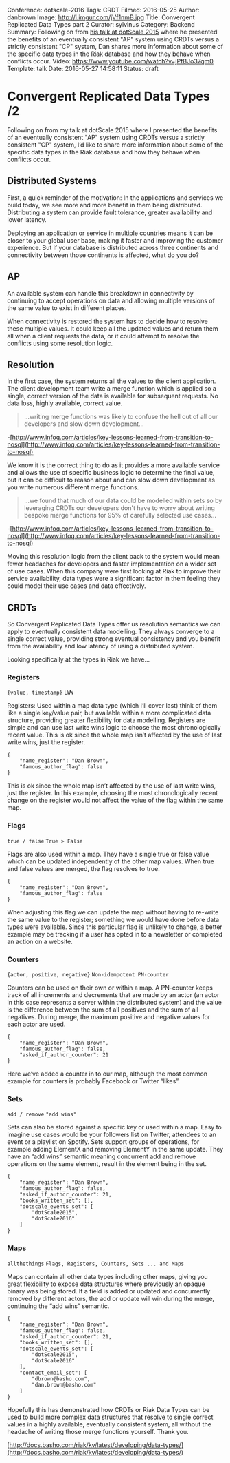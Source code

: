 Conference: dotscale-2016
Tags: CRDT
Filmed: 2016-05-25
Author: danbrown
Image: http://i.imgur.com/jVf1nmB.jpg
Title: Convergent Replicated Data Types part 2
Curator: sylvinus
Category: Backend
Summary: Following on from [his talk at dotScale 2015](http://thedotpost.com/2015/06/dan-brown-convergent-replicated-data-types) where he presented the benefits of an eventually consistent "AP" system using CRDTs versus a strictly consistent "CP" system, Dan shares more information about some of the specific data types in the Riak database and how they behave when conflicts occur.
Video: https://www.youtube.com/watch?v=jPfBJo37qm0
Template: talk
Date: 2016-05-27 14:58:11
Status: draft



# Convergent Replicated Data Types /2

Following on from my talk at dotScale 2015 where I presented the benefits of an eventually consistent "AP" system using CRDTs versus a strictly consistent "CP" system, I’d like to share more information about some of the specific data types in the Riak database and how they behave when conflicts occur.
 
## Distributed Systems

First, a quick reminder of the motivation: In the applications and services we build today, we see more and more benefit in them being distributed. Distributing a system can provide fault tolerance, greater availability and lower latency.

Deploying an application or service in multiple countries means it can be closer to your global user base, making it faster and improving the customer experience. But if your database is distributed across three continents and connectivity between those continents is affected, what do you do?

## AP

An available system can handle this breakdown in connectivity by continuing to accept operations on data and allowing multiple versions of the same value to exist in different places.
 
When connectivity is restored the system has to decide how to resolve these multiple values. It could keep all the updated values and return them all when a client requests the data, or it could attempt to resolve the conflicts using some resolution logic.

## Resolution

In the first case, the system returns all the values to the client application. The client development team write a merge function which is applied so a single, correct version of the data is available for subsequent requests. No data loss, highly available, correct value.

> ...writing merge functions was likely to confuse the hell out of all our developers and slow down development...

-[http://www.infoq.com/articles/key-lessons-learned-from-transition-to-nosql](http://www.infoq.com/articles/key-lessons-learned-from-transition-to-nosql)

We know it is the correct thing to do as it provides a more available service and allows the use of specific business logic to determine the final value, but it can be difficult to reason about and can slow down development as you write numerous different merge functions.
 
> ...we found that much of our data could be modelled within sets so by leveraging CRDTs our developers don't have to worry about writing bespoke merge functions for 95% of carefully selected use cases...

-[http://www.infoq.com/articles/key-lessons-learned-from-transition-to-nosql](http://www.infoq.com/articles/key-lessons-learned-from-transition-to-nosql)

Moving this resolution logic from the client back to the system would mean fewer headaches for developers and faster implementation on a wider set of use cases. When this company were first looking at Riak to improve their service availability, data types were a significant factor in them feeling they could model their use cases and data effectively.
 
## CRDTs

So Convergent Replicated Data Types offer us resolution semantics we can apply to eventually consistent data modelling. They always converge to a single correct value, providing strong eventual consistency and you benefit from the availability and low latency of using a distributed system.

Looking specifically at the types in Riak we have…
 
### Registers
`{value, timestamp}`
`LWW`

Registers: Used within a map data type (which I’ll cover last) think of them like a single key/value pair, but available within a more complicated data structure, providing greater flexibility for data modelling. Registers are simple and can use last write wins logic to choose the most chronologically recent value. This is ok since the whole map isn’t affected by the use of last write wins, just the register.

```
{
	"name_register": "Dan Brown",
	"famous_author_flag": false
}
```

This is ok since the whole map isn’t affected by the use of last write wins, just the register. In this example, choosing the most chronologically recent change on the register would not affect the value of the flag within the same map.
 
### Flags
`true / false`
`True > False`

Flags are also used within a map. They have a single true or false value which can be updated independently of the other map values. When true and false values are merged, the flag resolves to true.

```
{
	"name_register": "Dan Brown",
	"famous_author_flag": false
}
```

When adjusting this flag we can update the map without having to re-write the same value to the register; something we would have done before data types were available. Since this particular flag is unlikely to change, a better example may be tracking if a user has opted in to a newsletter or completed an action on a website.
 
### Counters
`{actor, positive, negative}`
`Non-idempotent PN-counter`

Counters can be used on their own or within a map. A PN-counter keeps track of all increments and decrements that are made by an actor (an actor in this case represents a server within the distributed system) and the value is the difference between the sum of all positives and the sum of all negatives. During merge, the maximum positive and negative values for each actor are used.
 
```
{
	"name_register": "Dan Brown",
	"famous_author_flag": false,
	"asked_if_author_counter": 21
}
```

Here we’ve added a counter in to our map, although the most common example for counters is probably Facebook or Twitter “likes”.
 
###  Sets
`add / remove`
`"add wins"`

Sets can also be stored against a specific key or used within a map. Easy to imagine use cases would be your followers list on Twitter, attendees to an event or a playlist on Spotify. Sets support groups of operations, for example adding ElementX and removing ElementY in the same update. They have an “add wins” semantic meaning concurrent add and remove operations on the same element, result in the element being in the set.
 
```
{
	"name_register": "Dan Brown",
	"famous_author_flag": false,
	"asked_if_author_counter": 21,
	"books_written_set": [],
	"dotscale_events_set": [
		"dotScale2015",
		"dotScale2016"
	]
}
```
 
### Maps
`allthethings`
`Flags, Registers, Counters, Sets ... and Maps`

Maps can contain all other data types including other maps, giving you great flexibility to expose data structures where previously an opaque binary was being stored. If a field is added or updated and concurrently removed by different actors, the add or update will win during the merge, continuing the “add wins” semantic.
 
```
{
	"name_register": "Dan Brown",
	"famous_author_flag": false,
	"asked_if_author_counter": 21,
	"books_written_set": [],
	"dotscale_events_set": [
		"dotScale2015",
		"dotScale2016"
	],
	"contact_email_set": [
		"dbrown@basho.com",
		"dan.brown@basho.com"
	]
}
```

Hopefully this has demonstrated how CRDTs or Riak Data Types can be used to build more complex data structures that resolve to single correct values in a highly available, eventually consistent system, all without the headache of writing those merge functions yourself. Thank you.


[http://docs.basho.com/riak/kv/latest/developing/data-types/](http://docs.basho.com/riak/kv/latest/developing/data-types/)